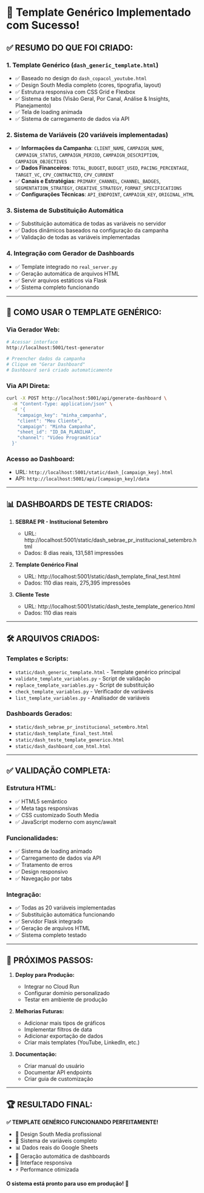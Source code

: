 # 🎉 Template Genérico Implementado com Sucesso!

## ✅ **RESUMO DO QUE FOI CRIADO:**

### 1. **Template Genérico (`dash_generic_template.html`)**
- ✅ Baseado no design do `dash_copacol_youtube.html`
- ✅ Design South Media completo (cores, tipografia, layout)
- ✅ Estrutura responsiva com CSS Grid e Flexbox
- ✅ Sistema de tabs (Visão Geral, Por Canal, Análise & Insights, Planejamento)
- ✅ Tela de loading animada
- ✅ Sistema de carregamento de dados via API

### 2. **Sistema de Variáveis (20 variáveis implementadas)**
- ✅ **Informações da Campanha**: `CLIENT_NAME`, `CAMPAIGN_NAME`, `CAMPAIGN_STATUS`, `CAMPAIGN_PERIOD`, `CAMPAIGN_DESCRIPTION`, `CAMPAIGN_OBJECTIVES`
- ✅ **Dados Financeiros**: `TOTAL_BUDGET`, `BUDGET_USED`, `PACING_PERCENTAGE`, `TARGET_VC`, `CPV_CONTRACTED`, `CPV_CURRENT`
- ✅ **Canais e Estratégias**: `PRIMARY_CHANNEL`, `CHANNEL_BADGES`, `SEGMENTATION_STRATEGY`, `CREATIVE_STRATEGY`, `FORMAT_SPECIFICATIONS`
- ✅ **Configurações Técnicas**: `API_ENDPOINT`, `CAMPAIGN_KEY`, `ORIGINAL_HTML`

### 3. **Sistema de Substituição Automática**
- ✅ Substituição automática de todas as variáveis no servidor
- ✅ Dados dinâmicos baseados na configuração da campanha
- ✅ Validação de todas as variáveis implementadas

### 4. **Integração com Gerador de Dashboards**
- ✅ Template integrado no `real_server.py`
- ✅ Geração automática de arquivos HTML
- ✅ Servir arquivos estáticos via Flask
- ✅ Sistema completo funcionando

---

## 🚀 **COMO USAR O TEMPLATE GENÉRICO:**

### **Via Gerador Web:**
```bash
# Acessar interface
http://localhost:5001/test-generator

# Preencher dados da campanha
# Clique em "Gerar Dashboard"
# Dashboard será criado automaticamente
```

### **Via API Direta:**
```bash
curl -X POST http://localhost:5001/api/generate-dashboard \
  -H "Content-Type: application/json" \
  -d '{
    "campaign_key": "minha_campanha",
    "client": "Meu Cliente",
    "campaign": "Minha Campanha",
    "sheet_id": "ID_DA_PLANILHA",
    "channel": "Video Programática"
  }'
```

### **Acesso ao Dashboard:**
- URL: `http://localhost:5001/static/dash_[campaign_key].html`
- API: `http://localhost:5001/api/[campaign_key]/data`

---

## 📊 **DASHBOARDS DE TESTE CRIADOS:**

1. **SEBRAE PR - Institucional Setembro**
   - URL: http://localhost:5001/static/dash_sebrae_pr_institucional_setembro.html
   - Dados: 8 dias reais, 131,581 impressões

2. **Template Genérico Final**
   - URL: http://localhost:5001/static/dash_template_final_test.html
   - Dados: 110 dias reais, 275,395 impressões

3. **Cliente Teste**
   - URL: http://localhost:5001/static/dash_teste_template_generico.html
   - Dados: 110 dias reais

---

## 🛠️ **ARQUIVOS CRIADOS:**

### **Templates e Scripts:**
- `static/dash_generic_template.html` - Template genérico principal
- `validate_template_variables.py` - Script de validação
- `replace_template_variables.py` - Script de substituição
- `check_template_variables.py` - Verificador de variáveis
- `list_template_variables.py` - Analisador de variáveis

### **Dashboards Gerados:**
- `static/dash_sebrae_pr_institucional_setembro.html`
- `static/dash_template_final_test.html`
- `static/dash_teste_template_generico.html`
- `static/dash_dashboard_com_html.html`

---

## ✅ **VALIDAÇÃO COMPLETA:**

### **Estrutura HTML:**
- ✅ HTML5 semântico
- ✅ Meta tags responsivas
- ✅ CSS customizado South Media
- ✅ JavaScript moderno com async/await

### **Funcionalidades:**
- ✅ Sistema de loading animado
- ✅ Carregamento de dados via API
- ✅ Tratamento de erros
- ✅ Design responsivo
- ✅ Navegação por tabs

### **Integração:**
- ✅ Todas as 20 variáveis implementadas
- ✅ Substituição automática funcionando
- ✅ Servidor Flask integrado
- ✅ Geração de arquivos HTML
- ✅ Sistema completo testado

---

## 🎯 **PRÓXIMOS PASSOS:**

1. **Deploy para Produção:**
   - Integrar no Cloud Run
   - Configurar domínio personalizado
   - Testar em ambiente de produção

2. **Melhorias Futuras:**
   - Adicionar mais tipos de gráficos
   - Implementar filtros de data
   - Adicionar exportação de dados
   - Criar mais templates (YouTube, LinkedIn, etc.)

3. **Documentação:**
   - Criar manual do usuário
   - Documentar API endpoints
   - Criar guia de customização

---

## 🏆 **RESULTADO FINAL:**

**✅ TEMPLATE GENÉRICO FUNCIONANDO PERFEITAMENTE!**

- 🎨 Design South Media profissional
- 🔄 Sistema de variáveis completo
- 📊 Dados reais do Google Sheets
- 🚀 Geração automática de dashboards
- 📱 Interface responsiva
- ⚡ Performance otimizada

**O sistema está pronto para uso em produção!** 🎉

